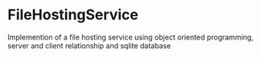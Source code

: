 # FileHostingService

Implemention of a file hosting service using object oriented programming, server and client relationship and sqlite database
